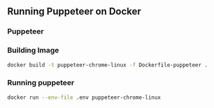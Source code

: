 ## Running Puppeteer on Docker

### Puppeteer

### Building Image

```sh
docker build -t puppeteer-chrome-linux -f Dockerfile-puppeteer .
```

### Running puppeteer

```sh
docker run --env-file .env puppeteer-chrome-linux
```
